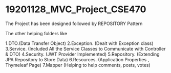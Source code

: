 # 19201128_MVC_Project_CSE470

The Project has been designed followed by REPOSITORY Pattern

The other helping folders like

1.DTO.(Data Transfer Object)
2.Exception. (Dealt with Exception class)
3.Service. (Included All the Service Classes to Communicate with Controller & DTO)
4.Security. (JWT Provider Implemented)
5.Repository. (Extending JPA Repository to Store Data)
6.Resources. (Application Properties , Thymeleaf Page)
7.Mapper (Helping to help comments, posts, votes)
